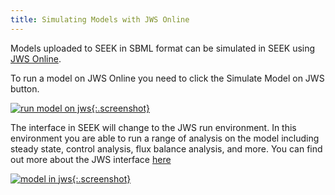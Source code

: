 ```yaml
---
title: Simulating Models with JWS Online
---
```


Models uploaded to SEEK in SBML format can be simulated in SEEK using [JWS Online](http://jjj.mib.ac.uk/).

To run a model on JWS Online you need to click the Simulate Model on JWS button. 

[![run model on jws](/images/user-guide/run_model_JWS.png){:.screenshot}](/images/user-guide/run_model_JWS.png)

The interface in SEEK will change to the JWS run environment. In this environment you are able to run a range of analysis on the model including steady state, control analysis, flux balance analysis, and more. 
You can find out more about the JWS interface [here](http://jws-docs.readthedocs.io/)

[![model in jws](/images/user-guide/model_in_JWS.png){:.screenshot}](/images/user-guide/model_in_JWS.png)